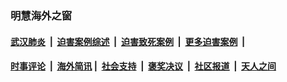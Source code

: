 
### 明慧海外之窗

####  [武汉肺炎](indexes/365.md?t=04121501) &nbsp;|&nbsp;  [迫害案例综述](indexes/328.md?t=04121501) &nbsp;|&nbsp; [迫害致死案例](indexes/277.md?t=04121501)  &nbsp;|&nbsp; [更多迫害案例](indexes/81.md?t=04121501)  &nbsp;|&nbsp; 
####  [时事评论](indexes/19.md?t=04121501) &nbsp;|&nbsp; [海外简讯](indexes/245.md?t=04121501)&nbsp;|&nbsp;  [社会支持](indexes/140.md?t=04121501) &nbsp;|&nbsp; [褒奖决议](indexes/282.md?t=04121501) &nbsp;|&nbsp; [社区报道](indexes/91.md?t=04121501)  &nbsp;|&nbsp; [天人之间](indexes/78.md?t=04121501) 

